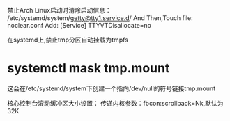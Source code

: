 
禁止Arch Linux启动时清除启动信息：
/etc/systemd/system/getty@tty1.service.d/
And Then,Touch file: noclear.conf
Add:
[Service]
TTYVTDisallocate=no

在systemd上,禁止tmp分区自动挂载为tmpfs
# systemctl mask tmp.mount
这会在/etc/systemd/system下创建一个指向/dev/null的符号链接tmp.mount

核心控制台滚动缓冲区大小设置：
传递内核参数：fbcon:scrollback=Nk,默认为32K
